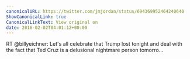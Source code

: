 ```yaml
---
canonicalURL: https://twitter.com/jmjordan/status/694369952464240640
ShowCanonicalLink: true
CanonicalLinkText: View original on
date: 2016-02-02T04:01:12+00:00
---
```

RT @billyeichner: Let's all celebrate that Trump lost tonight and deal with the fact that Ted Cruz is a delusional nightmare person tomorro…